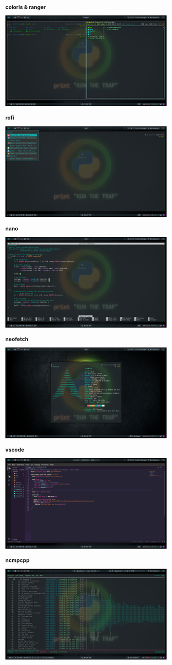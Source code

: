 ### colorls & ranger 
![](/postImg/screen1.png)

### rofi
![](/postImg/screen2.png)

### nano
![](/postImg/screen3.png)

### neofetch
![](/postImg/screen4.png)

### vscode
![](/postImg/screen5.png)

### ncmpcpp
![](/postImg/screen6.png)
